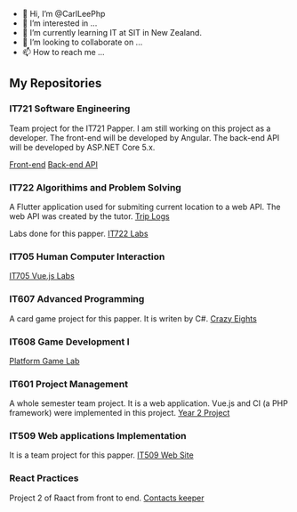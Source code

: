 - 👋 Hi, I’m @CarlLeePhp
- 👀 I’m interested in ...
- 🌱 I’m currently learning IT at SIT in New Zealand.
- 💞️ I’m looking to collaborate on ...
- 📫 How to reach me ...

## My Repositories
### IT721 Software Engineering
Team project for the IT721 Papper. I am still working on this project as a developer. The front-end will be developed by Angular. The back-end API will be developed by ASP.NET Core 5.x.

[Front-end](https://github.com/CarlLeePhp/sharing-app)
[Back-end API](https://github.com/CarlLeePhp/Sharing-API)

### IT722 Algorithims and Problem Solving

A Flutter application used for submiting current location to a web API. The web API was created by the tutor.
[Trip Logs](https://github.com/CarlLeePhp/it722_trip_logs)

Labs done for this papper.
[IT722 Labs](https://github.com/CarlLeePhp/IT722)

### IT705 Human Computer Interaction
[IT705 Vue.js Labs](https://github.com/CarlLeePhp/IT705Vue)

### IT607 Advanced Programming
A card game project for this papper. It is writen by C#.
[Crazy Eights](https://github.com/CarlLeePhp/IT705Vue)

### IT608 Game Development I
[Platform Game Lab](https://github.com/CarlLeePhp/608Project)


### IT601 Project Management
A whole semester team project. It is a web application. Vue.js and CI (a PHP framework) were implemented in this project.
[Year 2 Project](https://github.com/CarlLeePhp/601Project)

### IT509 Web applications Implementation
It is a team project for this papper.
[IT509 Web Site](https://github.com/CarlLeePhp/509_WebProject)

### React Practices

Project 2 of Raact from front to end.
[Contacts keeper](https://github.com/CarlLeePhp/contacts-keeper)


<!---
CarlLeePhp/CarlLeePhp is a ✨ special ✨ repository because its `README.md` (this file) appears on your GitHub profile.
You can click the Preview link to take a look at your changes.
--->
